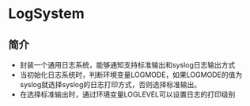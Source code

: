 # LogSystem
## 简介
- 封装一个通用日志系统，能够通知支持标准输出和syslog日志输出方式
- 当初始化日志系统时，判断环境变量LOGMODE，如果LOGMODE的值为syslog就选择syslog的日志打印方式，否则选择标准输出。
- 在选择标准输出时，通过环境变量LOGLEVEL可以设置日志的打印级别
